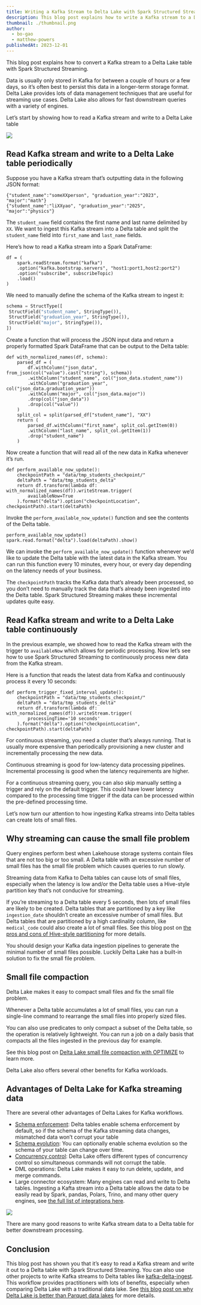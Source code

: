 ```yaml
---
title: Writing a Kafka Stream to Delta Lake with Spark Structured Streaming
description: This blog post explains how to write a Kafka stream to a Delta table with Spark Structured Streaming.
thumbnail: ./thumbnail.png
author:
  - bo-gao
  - matthew-powers
publishedAt: 2023-12-01
---
```


This blog post explains how to convert a Kafka stream to a Delta Lake table with Spark Structured Streaming.

Data is usually only stored in Kafka for between a couple of hours or a few days, so it’s often best to persist this data in a longer-term storage format. Delta Lake provides lots of data management techniques that are useful for streaming use cases. Delta Lake also allows for fast downstream queries with a variety of engines.

Let’s start by showing how to read a Kafka stream and write to a Delta Lake table

![](image1.png)

## Read Kafka stream and write to a Delta Lake table periodically

Suppose you have a Kafka stream that’s outputting data in the following JSON format:

```
{"student_name":"someXXperson", "graduation_year":"2023", "major":"math"}
{"student_name":"liXXyao", "graduation_year":"2025", "major":"physics"}
```

The `student_name` field contains the first name and last name delimited by `XX`. We want to ingest this Kafka stream into a Delta table and split the `student_name` field into `first_name` and `last_name` fields.

Here’s how to read a Kafka stream into a Spark DataFrame:

```
df = (
    spark.readStream.format("kafka")
    .option("kafka.bootstrap.servers", "host1:port1,host2:port2")
    .option("subscribe", subscribeTopic)
    .load()
)
```

We need to manually define the schema of the Kafka stream to ingest it:

```python
schema = StructType([
 StructField("student_name", StringType()),
 StructField("graduation_year", StringType()),
 StructField("major", StringType()),
])
```

Create a function that will process the JSON input data and return a properly formatted Spark DataFrame that can be output to the Delta table:

```
def with_normalized_names(df, schema):
    parsed_df = (
        df.withColumn("json_data", from_json(col("value").cast("string"), schema))
        .withColumn("student_name", col("json_data.student_name"))
        .withColumn("graduation_year", col("json_data.graduation_year"))
        .withColumn("major", col("json_data.major"))
        .drop(col("json_data"))
        .drop(col("value"))
    )
    split_col = split(parsed_df["student_name"], "XX")
    return (
        parsed_df.withColumn("first_name", split_col.getItem(0))
        .withColumn("last_name", split_col.getItem(1))
        .drop("student_name")
    )
```

Now create a function that will read all of the new data in Kafka whenever it’s run.

```
def perform_available_now_update():
    checkpointPath = "data/tmp_students_checkpoint/"
    deltaPath = "data/tmp_students_delta"
    return df.transform(lambda df: with_normalized_names(df)).writeStream.trigger(
        availableNow=True
    ).format("delta").option("checkpointLocation", checkpointPath).start(deltaPath)
```

Invoke the `perform_available_now_update()` function and see the contents of the Delta table.

```
perform_available_now_update()
spark.read.format("delta").load(deltaPath).show()
```

We can invoke the `perform_available_now_update()` function whenever we’d like to update the Delta table with the latest data in the Kafka stream. You can run this function every 10 minutes, every hour, or every day depending on the latency needs of your business.

The `checkpointPath` tracks the Kafka data that’s already been processed, so you don’t need to manually track the data that’s already been ingested into the Delta table. Spark Structured Streaming makes these incremental updates quite easy.

## Read Kafka stream and write to a Delta Lake table continuously

In the previous example, we showed how to read the Kafka stream with the trigger to `availableNow` which allows for periodic processing. Now let’s see how to use Spark Structured Streaming to continuously process new data from the Kafka stream.

Here is a function that reads the latest data from Kafka and continuously process it every 10 seconds:

```
def perform_trigger_fixed_interval_update():
    checkpointPath = "data/tmp_students_checkpoint/"
    deltaPath = "data/tmp_students_delta"
    return df.transform(lambda df: with_normalized_names(df)).writeStream.trigger(
        processingTime='10 seconds'
    ).format("delta").option("checkpointLocation", checkpointPath).start(deltaPath)
```

For continuous streaming, you need a cluster that’s always running. That is usually more expensive than periodically provisioning a new cluster and incrementally processing the new data.

Continuous streaming is good for low-latency data processing pipelines. Incremental processing is good when the latency requirements are higher.

For a continuous streaming query, you can also skip manually setting a trigger and rely on the default trigger. This could have lower latency compared to the processing time trigger if the data can be processed within the pre-defined processing time.

Let’s now turn our attention to how ingesting Kafka streams into Delta tables can create lots of small files.

## Why streaming can cause the small file problem

Query engines perform best when Lakehouse storage systems contain files that are not too big or too small. A Delta table with an excessive number of small files has the small file problem which causes queries to run slowly.

Streaming data from Kafka to Delta tables can cause lots of small files, especially when the latency is low and/or the Delta table uses a Hive-style partition key that’s not conducive for streaming.

If you’re streaming to a Delta table every 5 seconds, then lots of small files are likely to be created. Delta tables that are partitioned by a key like `ingestion_date` shouldn’t create an excessive number of small files. But Delta tables that are partitioned by a high cardinality column, like `medical_code` could also create a lot of small files. See this blog post on [the pros and cons of Hive-style partitioning](https://delta.io/blog/pros-cons-hive-style-partionining/) for more details.

You should design your Kafka data ingestion pipelines to generate the minimal number of small files possible. Luckily Delta Lake has a built-in solution to fix the small file problem.

## Small file compaction

Delta Lake makes it easy to compact small files and fix the small file problem.

Whenever a Delta table accumulates a lot of small files, you can run a single-line command to rearrange the small files into properly sized files.

You can also use predicates to only compact a subset of the Delta table, so the operation is relatively lightweight. You can run a job on a daily basis that compacts all the files ingested in the previous day for example.

See this blog post on [Delta Lake small file compaction with OPTIMIZE](https://delta.io/blog/2023-01-25-delta-lake-small-file-compaction-optimize/) to learn more.

Delta Lake also offers several other benefits for Kafka workloads.

## Advantages of Delta Lake for Kafka streaming data

There are several other advantages of Delta Lakes for Kafka workflows.

- [Schema enforcement](https://delta.io/blog/2022-11-16-delta-lake-schema-enforcement/): Delta tables enable schema enforcement by default, so if the schema of the Kafka streaming data changes, mismatched data won’t corrupt your table
- [Schema evolution](https://delta.io/blog/2023-02-08-delta-lake-schema-evolution/): You can optionally enable schema evolution so the schema of your table can change over time.
- [Concurrency control](https://docs.delta.io/latest/concurrency-control.html): Delta Lake offers different types of concurrency control so simultaneous commands will not corrupt the table.
- DML operations: Delta Lake makes it easy to run delete, update, and merge commands.
- Large connector ecosystem: Many engines can read and write to Delta tables. Ingesting a Kafta stream into a Delta table allows the data to be easily read by Spark, pandas, Polars, Trino, and many other query engines, see [the full list of integrations here](https://delta.io/integrations).

![](image2.png)

There are many good reasons to write Kafka stream data to a Delta table for better downstream processing.

## Conclusion

This blog post has shown you that it’s easy to read a Kafka stream and write it out to a Delta table with Spark Structured Streaming. You can also use other projects to write Kafka streams to Delta tables like [kafka-delta-ingest](https://github.com/delta-io/kafka-delta-ingest). This workflow provides practitioners with lots of benefits, especially when comparing Delta Lake with a traditional data lake. See [this blog post on why Delta Lake is better than Parquet data lakes](https://delta.io/blog/delta-lake-vs-parquet-comparison/) for more details.
